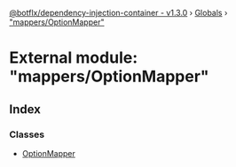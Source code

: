 [@botflx/dependency-injection-container - v1.3.0](../README.md) › [Globals](../globals.md) › ["mappers/OptionMapper"](_mappers_optionmapper_.md)

# External module: "mappers/OptionMapper"

## Index

### Classes

* [OptionMapper](../classes/_mappers_optionmapper_.optionmapper.md)

